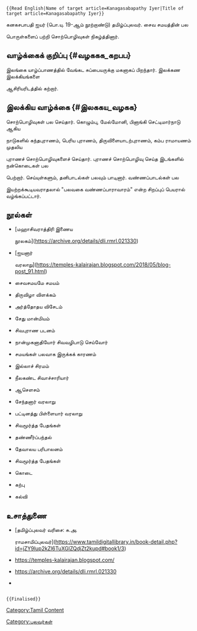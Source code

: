 ```{=mediawiki}
{{Read English|Name of target article=Kanagasabapathy Iyer|Title of target article=Kanagasabapathy Iyer}}
```
கனகசபாபதி ஐயர் (பொ.யு. 19-ஆம் நூற்றாண்டு) தமிழ்ப்புலவர். சைவ சமயத்தின் பல
பொருள்களைப் பற்றி சொற்பொழிவுகள் நிகழ்த்தினார்.

## வாழ்க்கைக் குறிப்பு {#வழககக_கறபப}

இலங்கை யாழ்ப்பாணத்தில் வேங்கட சுப்பையருக்கு மகனாகப் பிறந்தார். இலக்கண இலக்கியங்களை
ஆசிரியரிடத்தில் கற்றார்.

## இலக்கிய வாழ்க்கை {#இலககய_வழகக}

சொற்பொழிவுகள் பல செய்தார். கொழும்பு, மேல்மோனி, பினாங்கி செட்டிமார்நாடு ஆகிய
நாடுகளில் கந்தபுராணம், பெரிய புராணம், திருவிளையாடற்புராணம், கம்ப ராமாயணம் முதலிய
புராணச் சொற்பொழிவுகளைச் செய்தார். புராணச் சொற்பொழிவு செய்த இடங்களில் நன்கொடைகள் பல
பெற்றார். செய்யுள்களும், தனிபாடல்கள் பலவும் பாடினார். வண்ணப்பாடல்கள் பல
இயற்றக்கூடியவராதலால் \"பலவகை வண்ணப்பாராவாரம்\" என்ற சிறப்புப் பெயரால் வழ்ங்கப்பட்டார்.

## நூல்கள்

-   [மஹாசிவராத்திரி இணைய
    நூலகம்](https://archive.org/details/dli.rmrl.021330)
-   [ஐயனார்
    வரலாறு](https://temples-kalairajan.blogspot.com/2018/05/blog-post_91.html)
-   சைவசமயமே சமயம்
-   திருவிழா விளக்கம்
-   அர்த்தோதய விசேடம்
-   சேது மான்மியம்
-   சிவபுராண படனம்
-   நான்முகனாதியோர் சிவவழிபாடு செய்வோர்
-   சமயங்கள் பலவாக இருக்கக் காரணம்
-   இல்லாச் சிரமம்
-   நீலகண்ட சிவாச்சாரியார்
-   ஆசெளசம்
-   சேந்தனார் வரலாறு
-   பட்டினத்து பிள்ளையார் வரலாறு
-   சிவமூர்த்த பேதங்கள்
-   தண்ணீர்ப்பந்தல்
-   தேவாலய பரிபாலனம்
-   சிவமூர்த்த பேதங்கள்
-   கொடை
-   கற்பு
-   கல்வி

## உசாத்துணை

-   [தமிழ்ப்புலவர் வரிசை: சு.அ.
    ராமசாமிப்புலவர்](https://www.tamildigitallibrary.in/book-detail.php?id=jZY9lup2kZl6TuXGlZQdjZt2kupd#book1/3)
-   <https://temples-kalairajan.blogspot.com/>
-   <https://archive.org/details/dli.rmrl.021330>
-   

```{=mediawiki}
{{Finalised}}
```
[Category:Tamil Content](Category:Tamil_Content "wikilink")
[Category:புலவர்கள்](Category:புலவர்கள் "wikilink")
